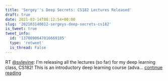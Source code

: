 ```yaml
---
title: 'Sergey''s Deep Secrets: CS182 Lectures Released'
draft: true
date: 2021-03-14T08:12:54+00:00
slug: '202103140812-sergeys-deep-secrets-cs182'
is_tweet: true
tweet_info:
  id: '1370890647016669185'
  type: 'retweet'
  is_thread: False
---
```




RT [@svlevine](https://x.com/svlevine): I'm releasing all the lectures (so far) for my deep learning class, CS182! This is an introductory deep learning course (adva… [continue reading](https://x.com/sytelus/status/1370890647016669185)
